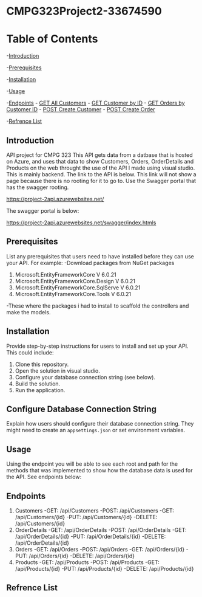 # CMPG323Project2-33674590
# Table of Contents
 -[Introduction](#Introduction)
 
 -[Prerequisites](#prerequisites)
 
 -[Installation](#installation)
 
 -[Usage](#usage)
 
-[Endpoints](#endpoints)
    - [GET All Customers](#get-all-customers)
    - [GET Customer by ID](#get-customer-by-id)
    - [GET Orders by Customer ID](#get-orders-by-customer-id)
    - [POST Create Customer](#post-create-customer)
    - [POST Create Order](#post-create-order)

-[Refrence List](#Refrence)
    
## Introduction
API project for CMPG 323
This API gets data from a datbase that is hosted on Azure, and uses that data to show Customers, Orders, OrderDetails and Products on the web throught the use of the API I made using visual studio. This is mainly backend. The link to the API is below.
This link will not show a page because there is no rooting for it to go to. Use the Swagger portal that has the swagger rooting.

https://project-2api.azurewebsites.net/

The swagger portal is below:

https://project-2api.azurewebsites.net/swagger/index.htmls

## Prerequisites

List any prerequisites that users need to have installed before they can use your API. For example:
-Download packages from NuGet packages
1. Microsoft.EntityFrameworkCore  V 6.0.21
2. Microsoft.EntityFrameworkCore.Design V 6.0.21
3. Microsoft.EntityFrameworkCore.SqlServe V 6.0.21
4. Microsoft.EntityFrameworkCore.Tools V 6.0.21

-These where the packages i had to install to scaffold the controllers and make the models.

## Installation

Provide step-by-step instructions for users to install and set up your API. This could include:

1. Clone this repository.
2. Open the solution in visual studio.
3. Configure your database connection string (see below).
4. Build the solution.
5. Run the application.

## Configure Database Connection String
Explain how users should configure their database connection string. They might need to create an `appsettings.json` or set environment variables.

## Usage
  Using the endpoint you will be able to see each root and path for the methods that was implemented to show how the database data is used for the API. See endpoints below:
## Endpoints
1. Customers
   -GET: /api/Customers
   -POST: /api/Customers
   -GET: /api/Customers/{id}
   -PUT: /api/Customers/{id}
   -DELETE: /api/Customers/{id}
2. OrderDetails
   -GET: /api/OrderDetails
   -POST: /api/OrderDetails
   -GET: /api/OrderDetails/{id}
   -PUT: /api/OrderDetails/{id}
   -DELETE: /api/OrderDetails/{id}
3. Orders
   -GET: /api/Orders
   -POST: /api/Orders
   -GET: /api/Orders/{id}
   -PUT: /api/Orders/{id}
   -DELETE: /api/Orders/{id}
4. Products
   -GET: /api/Products
   -POST: /api/Products
   -GET: /api/Products/{id}
   -PUT: /api/Products/{id}
   -DELETE: /api/Products/{id}


## Refrence List



